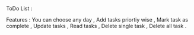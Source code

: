 ToDo List :

Features :
  You can choose any day ,
  Add tasks priortiy wise , 
  Mark task as complete ,
  Update tasks ,
  Read tasks , 
  Delete single task ,
  Delete all task .
  

